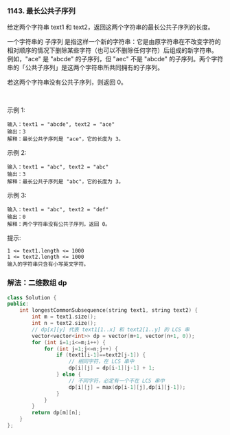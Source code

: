 ### 1143. 最长公共子序列

给定两个字符串 text1 和 text2，返回这两个字符串的最长公共子序列的长度。

一个字符串的 子序列 是指这样一个新的字符串：它是由原字符串在不改变字符的相对顺序的情况下删除某些字符（也可以不删除任何字符）后组成的新字符串。
例如，"ace" 是 "abcde" 的子序列，但 "aec" 不是 "abcde" 的子序列。两个字符串的「公共子序列」是这两个字符串所共同拥有的子序列。

若这两个字符串没有公共子序列，则返回 0。

 

示例 1:
```
输入：text1 = "abcde", text2 = "ace" 
输出：3  
解释：最长公共子序列是 "ace"，它的长度为 3。
```
示例 2:
```
输入：text1 = "abc", text2 = "abc"
输出：3
解释：最长公共子序列是 "abc"，它的长度为 3。
```
示例 3:
```
输入：text1 = "abc", text2 = "def"
输出：0
解释：两个字符串没有公共子序列，返回 0。
```

提示:
```
1 <= text1.length <= 1000
1 <= text2.length <= 1000
输入的字符串只含有小写英文字符。
```

### 解法：二维数组 dp

```cpp
class Solution {
public:
    int longestCommonSubsequence(string text1, string text2) {
        int m = text1.size();
        int n = text2.size();
        // dp[x][y] 代表 text1[1..x] 和 text2[1..y] 的 LCS 串
        vector<vector<int>> dp = vector(m+1, vector(n+1, 0));
        for (int i=1;i<=m;i++) {
            for (int j=1;j<=n;j++) {
                if (text1[i-1]==text2[j-1]) {
                    // 相同字符，在 LCS 串中
                    dp[i][j] = dp[i-1][j-1] + 1;
                } else {
                    // 不同字符，必定有一个不在 LCS 串中
                    dp[i][j] = max(dp[i-1][j],dp[i][j-1]);
                }
            }
        }
        return dp[m][n];
    }
};
```